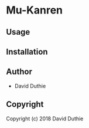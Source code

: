 # Mu-Kanren

## Usage

## Installation

## Author

* David Duthie

## Copyright

Copyright (c) 2018 David Duthie
